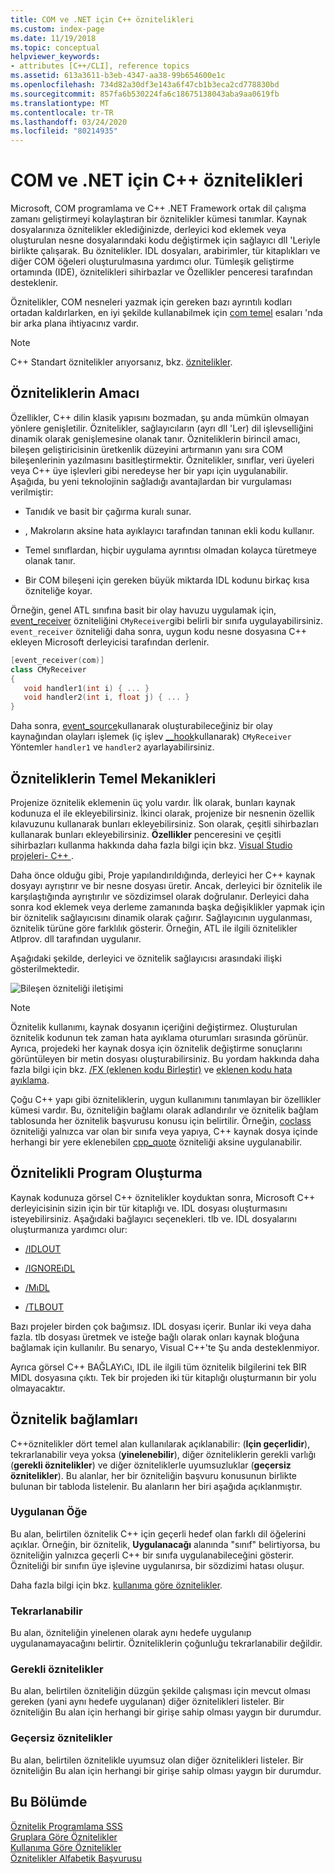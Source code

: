 ```yaml
---
title: COM ve .NET için C++ öznitelikleri
ms.custom: index-page
ms.date: 11/19/2018
ms.topic: conceptual
helpviewer_keywords:
- attributes [C++/CLI], reference topics
ms.assetid: 613a3611-b3eb-4347-aa38-99b654600e1c
ms.openlocfilehash: 734d82a30df3e143a6f47cb1b3eca2cd778830bd
ms.sourcegitcommit: 857fa6b530224fa6c18675138043aba9aa0619fb
ms.translationtype: MT
ms.contentlocale: tr-TR
ms.lasthandoff: 03/24/2020
ms.locfileid: "80214935"
---
```

# <a name="c-attributes-for-com-and-net"></a>COM ve .NET için C++ öznitelikleri

Microsoft, COM programlama ve C++ .NET Framework ortak dil çalışma zamanı geliştirmeyi kolaylaştıran bir öznitelikler kümesi tanımlar. Kaynak dosyalarınıza öznitelikler eklediğinizde, derleyici kod eklemek veya oluşturulan nesne dosyalarındaki kodu değiştirmek için sağlayıcı dll 'Leriyle birlikte çalışarak. Bu öznitelikler. IDL dosyaları, arabirimler, tür kitaplıkları ve diğer COM öğeleri oluşturulmasına yardımcı olur. Tümleşik geliştirme ortamında (IDE), öznitelikleri sihirbazlar ve Özellikler penceresi tarafından desteklenir.

Öznitelikler, COM nesneleri yazmak için gereken bazı ayrıntılı kodları ortadan kaldırlarken, en iyi şekilde kullanabilmek için [com temel](/windows/win32/com/the-component-object-model) esaları 'nda bir arka plana ihtiyacınız vardır.

> [!NOTE]
> C++ Standart öznitelikler arıyorsanız, bkz. [öznitelikler](../../cpp/attributes.md).

## <a name="purpose-of-attributes"></a>Özniteliklerin Amacı

Özellikler, C++ dilin klasik yapısını bozmadan, şu anda mümkün olmayan yönlere genişletilir. Öznitelikler, sağlayıcıların (ayrı dll 'Ler) dil işlevselliğini dinamik olarak genişlemesine olanak tanır. Özniteliklerin birincil amacı, bileşen geliştiricisinin üretkenlik düzeyini artırmanın yanı sıra COM bileşenlerinin yazılmasını basitleştirmektir. Öznitelikler, sınıflar, veri üyeleri veya C++ üye işlevleri gibi neredeyse her bir yapı için uygulanabilir. Aşağıda, bu yeni teknolojinin sağladığı avantajlardan bir vurgulaması verilmiştir:

- Tanıdık ve basit bir çağırma kuralı sunar.

- , Makroların aksine hata ayıklayıcı tarafından tanınan ekli kodu kullanır.

- Temel sınıflardan, hiçbir uygulama ayrıntısı olmadan kolayca türetmeye olanak tanır.

- Bir COM bileşeni için gereken büyük miktarda IDL kodunu birkaç kısa özniteliğe koyar.

Örneğin, genel ATL sınıfına basit bir olay havuzu uygulamak için, [event_receiver](event-receiver.md) özniteliğini `CMyReceiver`gibi belirli bir sınıfa uygulayabilirsiniz. `event_receiver` özniteliği daha sonra, uygun kodu nesne dosyasına C++ ekleyen Microsoft derleyicisi tarafından derlenir.

```cpp
[event_receiver(com)]
class CMyReceiver
{
   void handler1(int i) { ... }
   void handler2(int i, float j) { ... }
}
```

Daha sonra, [event_source](event-source.md)kullanarak oluşturabileceğiniz bir olay kaynağından olayları işlemek (iç işlev [__hook](../../cpp/hook.md)kullanarak) `CMyReceiver` Yöntemler `handler1` ve `handler2` ayarlayabilirsiniz.

## <a name="basic-mechanics-of-attributes"></a>Özniteliklerin Temel Mekanikleri

Projenize öznitelik eklemenin üç yolu vardır. İlk olarak, bunları kaynak kodunuza el ile ekleyebilirsiniz. İkinci olarak, projenize bir nesnenin özellik kılavuzunu kullanarak bunları ekleyebilirsiniz. Son olarak, çeşitli sihirbazları kullanarak bunları ekleyebilirsiniz. **Özellikler** penceresini ve çeşitli sihirbazları kullanma hakkında daha fazla bilgi için bkz. [Visual Studio projeleri- C++ ](../../build/creating-and-managing-visual-cpp-projects.md).

Daha önce olduğu gibi, Proje yapılandırıldığında, derleyici her C++ kaynak dosyayı ayrıştırır ve bir nesne dosyası üretir. Ancak, derleyici bir öznitelik ile karşılaştığında ayrıştırılır ve sözdizimsel olarak doğrulanır. Derleyici daha sonra kod eklemek veya derleme zamanında başka değişiklikler yapmak için bir öznitelik sağlayıcısını dinamik olarak çağırır. Sağlayıcının uygulanması, öznitelik türüne göre farklılık gösterir. Örneğin, ATL ile ilgili öznitelikler Atlprov. dll tarafından uygulanır.

Aşağıdaki şekilde, derleyici ve öznitelik sağlayıcısı arasındaki ilişki gösterilmektedir.

![Bileşen özniteliği iletişimi](../media/vccompattrcomm.gif "Bileşen özniteliği iletişimi")

> [!NOTE]
> Öznitelik kullanımı, kaynak dosyanın içeriğini değiştirmez. Oluşturulan öznitelik kodunun tek zaman hata ayıklama oturumları sırasında görünür. Ayrıca, projedeki her kaynak dosya için öznitelik değiştirme sonuçlarını görüntüleyen bir metin dosyası oluşturabilirsiniz. Bu yordam hakkında daha fazla bilgi için bkz. [/FX (eklenen kodu Birleştir)](../../build/reference/fx-merge-injected-code.md) ve [eklenen kodu hata ayıklama](/visualstudio/debugger/how-to-debug-injected-code).

Çoğu C++ yapı gibi özniteliklerin, uygun kullanımını tanımlayan bir özellikler kümesi vardır. Bu, özniteliğin bağlamı olarak adlandırılır ve öznitelik bağlam tablosunda her öznitelik başvurusu konusu için belirtilir. Örneğin, [coclass](coclass.md) özniteliği yalnızca var olan bir sınıfa veya yapıya, C++ kaynak dosya içinde herhangi bir yere eklenebilen [cpp_quote](cpp-quote.md) özniteliği aksine uygulanabilir.

## <a name="building-an-attributed-program"></a>Öznitelikli Program Oluşturma

Kaynak kodunuza görsel C++ öznitelikler koyduktan sonra, Microsoft C++ derleyicisinin sizin için bir tür kitaplığı ve. IDL dosyası oluşturmasını isteyebilirsiniz. Aşağıdaki bağlayıcı seçenekleri. tlb ve. IDL dosyalarını oluşturmanıza yardımcı olur:

- [/IDLOUT](../../build/reference/idlout-name-midl-output-files.md)

- [/IGNOREıDL](../../build/reference/ignoreidl-don-t-process-attributes-into-midl.md)

- [/MıDL](../../build/reference/midl-specify-midl-command-line-options.md)

- [/TLBOUT](../../build/reference/tlbout-name-dot-tlb-file.md)

Bazı projeler birden çok bağımsız. IDL dosyası içerir. Bunlar iki veya daha fazla. tlb dosyası üretmek ve isteğe bağlı olarak onları kaynak bloğuna bağlamak için kullanılır. Bu senaryo, Visual C++'te Şu anda desteklenmiyor.

Ayrıca görsel C++ BAĞLAYıCı, IDL ile ilgili tüm öznitelik bilgilerini tek BIR MIDL dosyasına çıktı. Tek bir projeden iki tür kitaplığı oluşturmanın bir yolu olmayacaktır.

## <a name="attribute-contexts"></a><a name="contexts"></a>Öznitelik bağlamları

C++öznitelikler dört temel alan kullanılarak açıklanabilir: (**Için geçerlidir**), tekrarlanabilir veya yoksa (**yinelenebilir**), diğer özniteliklerin gerekli varlığı (**gerekli öznitelikler**) ve diğer özniteliklerle uyumsuzluklar (**geçersiz öznitelikler**). Bu alanlar, her bir özniteliğin başvuru konusunun birlikte bulunan bir tabloda listelenir. Bu alanların her biri aşağıda açıklanmıştır.

### <a name="applies-to"></a>Uygulanan Öğe

Bu alan, belirtilen öznitelik C++ için geçerli hedef olan farklı dil öğelerini açıklar. Örneğin, bir öznitelik, **Uygulanacağı** alanında "sınıf" belirtiyorsa, bu özniteliğin yalnızca geçerli C++ bir sınıfa uygulanabileceğini gösterir. Özniteliği bir sınıfın üye işlevine uygulanırsa, bir sözdizimi hatası oluşur.

Daha fazla bilgi için bkz. [kullanıma göre öznitelikler](attributes-by-usage.md).

### <a name="repeatable"></a>Tekrarlanabilir

Bu alan, özniteliğin yinelenen olarak aynı hedefe uygulanıp uygulanamayacağını belirtir. Özniteliklerin çoğunluğu tekrarlanabilir değildir.

### <a name="required-attributes"></a>Gerekli öznitelikler

Bu alan, belirtilen özniteliğin düzgün şekilde çalışması için mevcut olması gereken (yani aynı hedefe uygulanan) diğer öznitelikleri listeler. Bir özniteliğin Bu alan için herhangi bir girişe sahip olması yaygın bir durumdur.

### <a name="invalid-attributes"></a>Geçersiz öznitelikler

Bu alan, belirtilen öznitelikle uyumsuz olan diğer öznitelikleri listeler. Bir özniteliğin Bu alan için herhangi bir girişe sahip olması yaygın bir durumdur.

## <a name="in-this-section"></a>Bu Bölümde

[Öznitelik Programlama SSS](attribute-programming-faq.md)<br/>
[Gruplara Göre Öznitelikler](attributes-by-group.md)<br/>
[Kullanıma Göre Öznitelikler](attributes-by-usage.md)<br/>
[Öznitelikler Alfabetik Başvurusu](attributes-alphabetical-reference.md)
